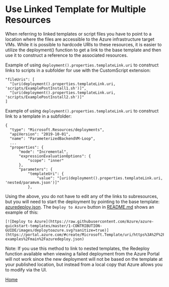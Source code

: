 # Use Linked Template for Multiple Resources

When referring to linked templates or script files you have to point to a location where the files are accessible to the Azure infrastructure target VMs.  While it is possible to hardcode URIs to these resources, it is easier to utilize the deployment() function to get a link to the base template and then use it to construct a reference to the associated resources.

Example of using `deployment().properties.templateLink.uri` to construct links to scripts in a subfolder for use with the CustomScript extension:
```
"fileUris": [
  "[uri(deployment().properties.templateLink.uri, 'scripts/ExamplePostInstall1.sh')]",
  "[uri(deployment().properties.templateLink.uri, 'scripts/ExamplePostInstall2.sh')]"
]
```

Example of using `deployment().properties.templateLink.uri` to construct link to a template in a subfolder:
```
{
  "type": "Microsoft.Resources/deployments",
  "apiVersion": "2019-10-01",
  "name": "ParameterizedBackendVM-Loop",
  ...
  "properties": {
      "mode": "Incremental",
      "expressionEvaluationOptions": {
          "scope": "inner"
      },
      "parameters": {
          "templateUri": {
              "value": "[uri(deployment().properties.templateLink.uri, 'nested/paramvm.json')]"
          },
```

Using the above, you do not have to edit any of the links to subresources, but you will need to start the deployment by pointing to the base template: [azuredeploy.json](azuredeploy.json). The `Deploy to Azure` button in [README.md](../README.md) shows an example of this:

```
[![Deploy to Azure](https://raw.githubusercontent.com/Azure/azure-quickstart-templates/master/1-CONTRIBUTION-GUIDE/images/deploytoazure.svg?sanitize=true)](https://portal.azure.com/#create/Microsoft.Template/uri/https%3A%2F%2Fraw.githubusercontent.com%2Fhallihan%2Farm-examples%2Fmain%2Fazuredeploy.json)
```

Note: If you use this method to link to nested templates, the Redeploy function available when viewing a failed deployment from the Azure Portal will not work since the new deployment will not be based on the template at your published location, but instead from a local copy that Azure allows you to modify via the UI.

[Home](../README.md)